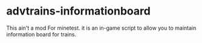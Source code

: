 # advtrains-informationboard
This ain't a mod For minetest. it is an in-game script to allow you to maintain information board for trains.
